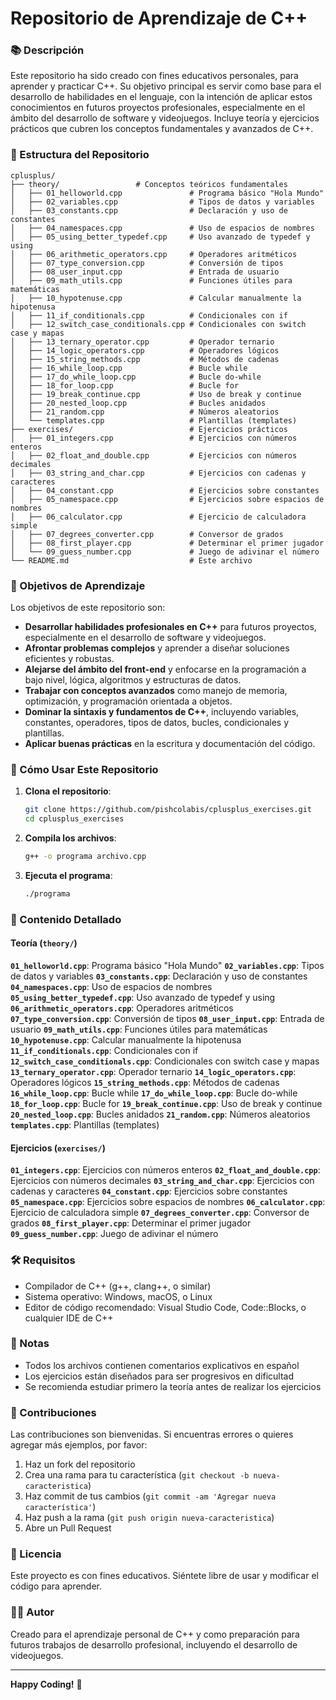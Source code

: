 # Repositorio de Aprendizaje de C++

### 📚 Descripción

Este repositorio ha sido creado con fines educativos personales, para aprender y practicar C++. Su objetivo principal es servir como base para el desarrollo de habilidades en el lenguaje, con la intención de aplicar estos conocimientos en futuros proyectos profesionales, especialmente en el ámbito del desarrollo de software y videojuegos. Incluye teoría y ejercicios prácticos que cubren los conceptos fundamentales y avanzados de C++.

### 📁 Estructura del Repositorio

```
cplusplus/
├── theory/                 # Conceptos teóricos fundamentales
│   ├── 01_helloworld.cpp               # Programa básico "Hola Mundo"
│   ├── 02_variables.cpp                # Tipos de datos y variables
│   ├── 03_constants.cpp                # Declaración y uso de constantes
│   ├── 04_namespaces.cpp               # Uso de espacios de nombres
│   ├── 05_using_better_typedef.cpp     # Uso avanzado de typedef y using
│   ├── 06_arithmetic_operators.cpp     # Operadores aritméticos
│   ├── 07_type_conversion.cpp          # Conversión de tipos
│   ├── 08_user_input.cpp               # Entrada de usuario
│   ├── 09_math_utils.cpp               # Funciones útiles para matemáticas
│   ├── 10_hypotenuse.cpp               # Calcular manualmente la hipotenusa
│   ├── 11_if_conditionals.cpp          # Condicionales con if
│   ├── 12_switch_case_conditionals.cpp # Condicionales con switch case y mapas
│   ├── 13_ternary_operator.cpp         # Operador ternario
│   ├── 14_logic_operators.cpp          # Operadores lógicos
│   ├── 15_string_methods.cpp           # Métodos de cadenas
│   ├── 16_while_loop.cpp               # Bucle while
│   ├── 17_do_while_loop.cpp            # Bucle do-while
│   ├── 18_for_loop.cpp                 # Bucle for
│   ├── 19_break_continue.cpp           # Uso de break y continue
│   ├── 20_nested_loop.cpp              # Bucles anidados
│   ├── 21_random.cpp                   # Números aleatorios
│   └── templates.cpp                   # Plantillas (templates)
├── exercises/                          # Ejercicios prácticos
│   ├── 01_integers.cpp                 # Ejercicios con números enteros
│   ├── 02_float_and_double.cpp         # Ejercicios con números decimales
│   ├── 03_string_and_char.cpp          # Ejercicios con cadenas y caracteres
│   ├── 04_constant.cpp                 # Ejercicios sobre constantes
│   ├── 05_namespace.cpp                # Ejercicios sobre espacios de nombres
│   ├── 06_calculator.cpp               # Ejercicio de calculadora simple
│   ├── 07_degrees_converter.cpp        # Conversor de grados
│   ├── 08_first_player.cpp             # Determinar el primer jugador
│   └── 09_guess_number.cpp             # Juego de adivinar el número
└── README.md                           # Este archivo
```

### 🎯 Objetivos de Aprendizaje

Los objetivos de este repositorio son:

- **Desarrollar habilidades profesionales en C++** para futuros proyectos, especialmente en el desarrollo de software y videojuegos.
- **Afrontar problemas complejos** y aprender a diseñar soluciones eficientes y robustas.
- **Alejarse del ámbito del front-end** y enfocarse en la programación a bajo nivel, lógica, algoritmos y estructuras de datos.
- **Trabajar con conceptos avanzados** como manejo de memoria, optimización, y programación orientada a objetos.
- **Dominar la sintaxis y fundamentos de C++**, incluyendo variables, constantes, operadores, tipos de datos, bucles, condicionales y plantillas.
- **Aplicar buenas prácticas** en la escritura y documentación del código.

### 🚀 Cómo Usar Este Repositorio

1. **Clona el repositorio**:

   ```bash
   git clone https://github.com/pishcolabis/cplusplus_exercises.git
   cd cplusplus_exercises
   ```
2. **Compila los archivos**:

   ```bash
   g++ -o programa archivo.cpp
   ```
3. **Ejecuta el programa**:

   ```bash
   ./programa
   ```

### 📖 Contenido Detallado

#### Teoría (`theory/`)

**`01_helloworld.cpp`**: Programa básico "Hola Mundo"
**`02_variables.cpp`**: Tipos de datos y variables
**`03_constants.cpp`**: Declaración y uso de constantes
**`04_namespaces.cpp`**: Uso de espacios de nombres
**`05_using_better_typedef.cpp`**: Uso avanzado de typedef y using
**`06_arithmetic_operators.cpp`**: Operadores aritméticos
**`07_type_conversion.cpp`**: Conversión de tipos
**`08_user_input.cpp`**: Entrada de usuario
**`09_math_utils.cpp`**: Funciones útiles para matemáticas
**`10_hypotenuse.cpp`**: Calcular manualmente la hipotenusa
**`11_if_conditionals.cpp`**: Condicionales con if
**`12_switch_case_conditionals.cpp`**: Condicionales con switch case y mapas
**`13_ternary_operator.cpp`**: Operador ternario
**`14_logic_operators.cpp`**: Operadores lógicos
**`15_string_methods.cpp`**: Métodos de cadenas
**`16_while_loop.cpp`**: Bucle while
**`17_do_while_loop.cpp`**: Bucle do-while
**`18_for_loop.cpp`**: Bucle for
**`19_break_continue.cpp`**: Uso de break y continue
**`20_nested_loop.cpp`**: Bucles anidados
**`21_random.cpp`**: Números aleatorios
**`templates.cpp`**: Plantillas (templates)

#### Ejercicios (`exercises/`)

**`01_integers.cpp`**: Ejercicios con números enteros
**`02_float_and_double.cpp`**: Ejercicios con números decimales
**`03_string_and_char.cpp`**: Ejercicios con cadenas y caracteres
**`04_constant.cpp`**: Ejercicios sobre constantes
**`05_namespace.cpp`**: Ejercicios sobre espacios de nombres
**`06_calculator.cpp`**: Ejercicio de calculadora simple
**`07_degrees_converter.cpp`**: Conversor de grados
**`08_first_player.cpp`**: Determinar el primer jugador
**`09_guess_number.cpp`**: Juego de adivinar el número

### 🛠️ Requisitos

- Compilador de C++ (g++, clang++, o similar)
- Sistema operativo: Windows, macOS, o Linux
- Editor de código recomendado: Visual Studio Code, Code::Blocks, o cualquier IDE de C++

### 📝 Notas

- Todos los archivos contienen comentarios explicativos en español
- Los ejercicios están diseñados para ser progresivos en dificultad
- Se recomienda estudiar primero la teoría antes de realizar los ejercicios

### 🤝 Contribuciones

Las contribuciones son bienvenidas. Si encuentras errores o quieres agregar más ejemplos, por favor:

1. Haz un fork del repositorio
2. Crea una rama para tu característica (`git checkout -b nueva-caracteristica`)
3. Haz commit de tus cambios (`git commit -am 'Agregar nueva característica'`)
4. Haz push a la rama (`git push origin nueva-caracteristica`)
5. Abre un Pull Request

### 📄 Licencia

Este proyecto es con fines educativos. Siéntete libre de usar y modificar el código para aprender.

### 👨‍💻 Autor

Creado para el aprendizaje personal de C++ y como preparación para futuros trabajos de desarrollo profesional, incluyendo el desarrollo de videojuegos.

---

**Happy Coding!** 🚀